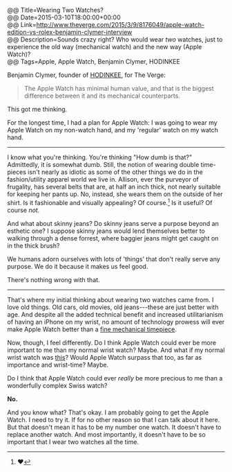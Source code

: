@@ Title=Wearing Two Watches?    
@@ Date=2015-03-10T18:00:00+00:00  
@@ Link=http://www.theverge.com/2015/3/9/8176049/apple-watch-edition-vs-rolex-benjamin-clymer-interview  
@@ Description=Sounds crazy right? Who would wear *two* watches, just to experience the old way (mechanical watch) and the new way (Apple Watch)?    
@@ Tags=Apple, Apple Watch, Benjamin Clymer, HODINKEE  

Benjamin Clymer, founder of [HODINKEE][hodinkee], for The Verge:
>The Apple Watch has minimal human value, and that is the biggest difference between it and its mechanical counterparts.

This got me thinking.

For the longest time, I had a plan for Apple Watch: I was going to wear my Apple Watch on my non-watch hand, and my 'regular' watch on my watch hand.

***

I know what you're thinking. You're thinking "How dumb is that?" Admittedly, it is somewhat dumb. Still, the notion of wearing double time-pieces isn't nearly as idiotic as some of the other things we do in the fashion/utility apparel world we live in. Allison, ever the purveyor of frugality, has several belts that are, at half an inch thick, not nearly suitable for keeping her pants up. No, instead, she wears them on the outside of her shirt. Is it fashionable and visually appealing? Of course.[^h] Is it useful? Of course *not.*

And what about skinny jeans? Do skinny jeans serve a purpose beyond an esthetic one? I suppose skinny jeans would lend themselves better to walking through a dense forrest, where baggier jeans might get caught on in the thick brush? 

We humans adorn ourselves with lots of 'things' that don't really serve any purpose. We do it because it makes us feel good.

There's nothing wrong with that.

***

That's where my initial thinking about wearing two watches came from. I love old things. Old cars, old movies, old jeans---these are just better with age. And despite all the added technical benefit and increased utilitarianism of having an iPhone on my wrist, no amount of technology prowess will ever make Apple Watch better than a [fine mechanical timepiece][rolex]. 

Now, though, I feel differently. Do I think Apple Watch could ever be more important to me than my normal wrist watch? Maybe. And what if my normal wrist watch was [this][patek]? Would Apple Watch surpass that too, as far as importance and wrist-time? Maybe. 

Do I think that Apple Watch could ever *really* be more precious to me than a wonderfully complex Swiss watch? 

**No.**

And you know what? That's okay. I am probably going to get the Apple Watch. I need to try it. If for no other reason so that I can talk about it here. But that doesn't mean it has to be my number one watch. It doesn't have to replace another watch. And most importantly, it doesn't have to be so important that I wear two watches all the time.

[^h]: ❤️

[hodinkee]: http://www.hodinkee.com/
[patek]: http://www.patek.com/en/mens-watches/aquanaut/5167A-001
[rolex]: http://www.rolex.com/watches/sea-dweller-4000/m116600-0003/magazine.html